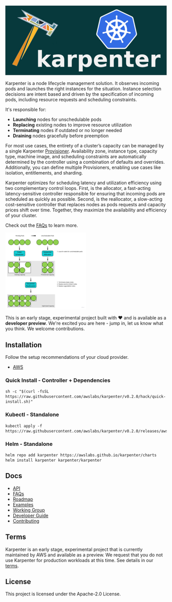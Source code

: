 ![](docs/images/karpenter-banner.png)

Karpenter is a node lifecycle management solution. It observes incoming pods and launches the right instances for the situation. Instance selection decisions are intent based and driven by the specification of incoming pods, including resource requests and scheduling constraints.

It's responsible for:
- **Launching** nodes for unschedulable pods
- **Replacing** existing nodes to improve resource utilization
- **Terminating** nodes if outdated or no longer needed
- **Draining** nodes gracefully before preemption

For most use cases, the entirety of a cluster’s capacity can be managed by a single Karpenter [Provisioner](./docs/README.md). Availability zone, instance type, capacity type, machine image, and scheduling constraints are automatically determined by the controller using a combination of defaults and overrides. Additionally, you can define multiple Provisioners, enabling use cases like isolation, entitlements, and sharding.

Karpenter optimizes for scheduling latency and utilization efficiency using two complementary control loops. First, is the allocator, a fast-acting latency-sensitive controller responsible for ensuring that incoming pods are scheduled as quickly as possible. Second, is the reallocator, a slow-acting cost-sensitive controller that replaces nodes as pods requests and capacity prices shift over time. Together, they maximize the availability and efficiency of your cluster.

Check out the [FAQs](docs/FAQs.md) to learn more.

<img src="docs/images/karpenter-overview.jpg" width="50%" height="50%">

This is an early stage, experimental project built with ❤️ and is available as a **developer preview**. We're excited you are here - jump in, let us know what you think. We welcome contributions.
## Installation
Follow the setup recommendations of your cloud provider.
- [AWS](docs/aws)

### Quick Install - Controller + Dependencies
```
sh -c "$(curl -fsSL https://raw.githubusercontent.com/awslabs/karpenter/v0.2.0/hack/quick-install.sh)"
```

### Kubectl - Standalone
```
kubectl apply -f https://raw.githubusercontent.com/awslabs/karpenter/v0.2.0/releases/aws/manifest.yaml
```

### Helm - Standalone
```
helm repo add karpenter https://awslabs.github.io/karpenter/charts
helm install karpenter karpenter/karpenter
```

## Docs
- [API](docs/README.md)
- [FAQs](docs/FAQs.md)
- [Roadmap](docs/ROADMAP.md)
- [Examples](docs/aws/examples)
- [Working Group](docs/working-group)
- [Developer Guide](docs/DEVELOPER_GUIDE.md)
- [Contributing](docs/CONTRIBUTING.md)

## Terms
Karpenter is an early stage, experimental project that is currently maintained by AWS and available as a preview. We request that you do not use Karpenter for production workloads at this time. See details in our [terms](docs/TERMS.md).

## License
This project is licensed under the Apache-2.0 License.
